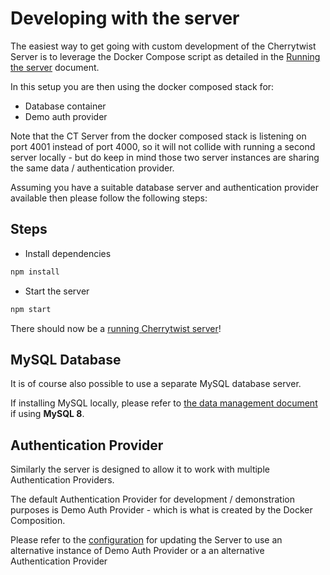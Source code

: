 # Developing with the server

The easiest way to get going with custom development of the Cherrytwist Server is to leverage the Docker Compose script as detailed in the [Running the server](Running.md) document.

In this setup you are then using the docker composed stack for:

- Database container
- Demo auth provider

Note that the CT Server from the docker composed stack is listening on port 4001 instead of port 4000, so it will not collide with running a second server locally - but do keep in mind those two server instances are sharing the same data / authentication provider.

Assuming you have a suitable database server and authentication provider available then please follow the following steps:

## Steps

- Install dependencies

```bash
npm install
```

- Start the server

```bash
npm start
```

There should now be a [running Cherrytwist server](http://localhost:4000/graphql)!

## MySQL Database

It is of course also possible to use a separate MySQL database server.

If installing MySQL locally, please refer to [the data management document](DataManagement.md#MySQL-Server-specific-configuration-for-version-8) if using **MySQL 8**.

## Authentication Provider

Similarly the server is designed to allow it to work with multiple Authentication Providers.

The default Authentication Provider for development / demonstration purposes is Demo Auth Provider - which is what is created by the Docker Composition.

Please refer to the [configuration](docs/Configuation.md) for updating the Server to use an alternative instance of Demo Auth Provider or a an alternative Authentication Provider
